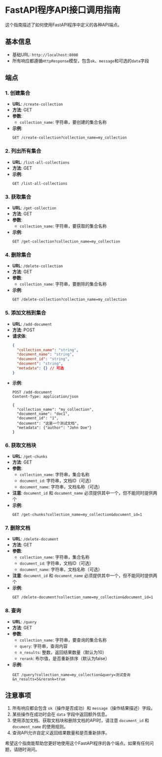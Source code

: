 # FastAPI程序API接口调用指南

这个指南描述了如何使用FastAPI程序中定义的各种API端点。

## 基本信息

- 基础URL: `http://localhost:8000`
- 所有响应都遵循`HttpResponse`模型，包含`ok`、`message`和可选的`data`字段

## 端点

### 1. 创建集合

- **URL**: `/create-collection`
- **方法**: GET
- **参数**: 
  - `collection_name`: 字符串，要创建的集合名称
- **示例**:
  ```
  GET /create-collection?collection_name=my_collection
  ```

### 2. 列出所有集合

- **URL**: `/list-all-collections`
- **方法**: GET
- **示例**:
  ```
  GET /list-all-collections
  ```

### 3. 获取集合

- **URL**: `/get-collection`
- **方法**: GET
- **参数**:
  - `collection_name`: 字符串，要获取的集合名称
- **示例**:
  ```
  GET /get-collection?collection_name=my_collection
  ```

### 4. 删除集合

- **URL**: `/delete-collection`
- **方法**: GET
- **参数**:
  - `collection_name`: 字符串，要删除的集合名称
- **示例**:
  ```
  GET /delete-collection?collection_name=my_collection
  ```

### 5. 添加文档到集合

- **URL**: `/add-document`
- **方法**: POST
- **请求体**:
  ```json
  {
    "collection_name": "string",
    "document_name": "string",
    "document_id": "string",
    "document": "string",
    "metadata": {} // 可选
  }
  ```
- **示例**:
  ```
  POST /add-document
  Content-Type: application/json

  {
    "collection_name": "my_collection",
    "document_name": "doc1",
    "document_id": "1",
    "document": "这是一个测试文档",
    "metadata": {"author": "John Doe"}
  }
  ```

### 6. 获取文档块

- **URL**: `/get-chunks`
- **方法**: GET
- **参数**:
  - `collection_name`: 字符串，集合名称
  - `document_id`: 字符串，文档ID（可选）
  - `document_name`: 字符串，文档名称（可选）
- **注意**: `document_id` 和 `document_name` 必须提供其中一个，但不能同时提供两个
- **示例**:
  ```
  GET /get-chunks?collection_name=my_collection&document_id=1
  ```

### 7. 删除文档

- **URL**: `/delete-document`
- **方法**: GET
- **参数**:
  - `collection_name`: 字符串，集合名称
  - `document_id`: 字符串，文档ID（可选）
  - `document_name`: 字符串，文档名称（可选）
- **注意**: `document_id` 和 `document_name` 必须提供其中一个，但不能同时提供两个
- **示例**:
  ```
  GET /delete-document?collection_name=my_collection&document_id=1
  ```

### 8. 查询

- **URL**: `/query`
- **方法**: GET
- **参数**:
  - `collection_name`: 字符串，要查询的集合名称
  - `query`: 字符串，查询内容
  - `n_results`: 整数，返回结果数量（默认为10）
  - `rerank`: 布尔值，是否重新排序（默认为false）
- **示例**:
  ```
  GET /query?collection_name=my_collection&query=测试查询&n_results=5&rerank=true
  ```

## 注意事项

1. 所有响应都会包含 `ok`（操作是否成功）和 `message`（操作结果描述）字段。
2. 某些操作在成功时会在 `data` 字段中返回额外信息。
3. 使用添加文档、获取文档块和删除文档的API时，请注意 `document_id` 和 `document_name` 的使用规则。
4. 查询API允许自定义返回结果数量和是否重新排序。

希望这个指南能帮助您更好地使用这个FastAPI程序的各个端点。如果有任何问题，请随时询问。
